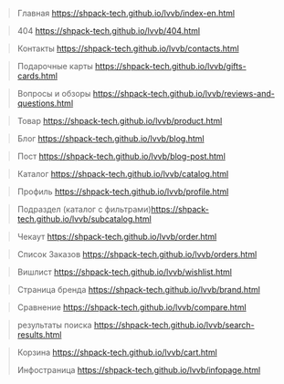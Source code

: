 > Главная https://shpack-tech.github.io/lvvb/index-en.html

> 404 https://shpack-tech.github.io/lvvb/404.html

> Контакты https://shpack-tech.github.io/lvvb/contacts.html

> Подарочные карты https://shpack-tech.github.io/lvvb/gifts-cards.html

> Вопросы и обзоры https://shpack-tech.github.io/lvvb/reviews-and-questions.html

> Товар https://shpack-tech.github.io/lvvb/product.html

> Блог https://shpack-tech.github.io/lvvb/blog.html

> Пост https://shpack-tech.github.io/lvvb/blog-post.html

> Каталог https://shpack-tech.github.io/lvvb/catalog.html

> Профиль https://shpack-tech.github.io/lvvb/profile.html

> Подраздел (каталог с фильтрами)https://shpack-tech.github.io/lvvb/subcatalog.html

> Чекаут https://shpack-tech.github.io/lvvb/order.html

> Список Заказов https://shpack-tech.github.io/lvvb/orders.html

> Вишлист https://shpack-tech.github.io/lvvb/wishlist.html

> Страница бренда https://shpack-tech.github.io/lvvb/brand.html

> Сравнение https://shpack-tech.github.io/lvvb/compare.html

> результаты поиска https://shpack-tech.github.io/lvvb/search-results.html

> Корзина https://shpack-tech.github.io/lvvb/cart.html
>
> Инфостраница https://shpack-tech.github.io/lvvb/infopage.html
